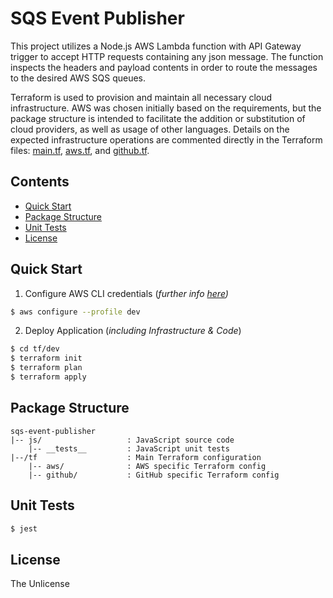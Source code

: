 # SQS Event Publisher

This project utilizes a Node.js AWS Lambda function with API Gateway trigger to accept HTTP 
requests containing any json message.  The function inspects the headers and payload contents 
in order to route the messages to the desired AWS SQS queues.

Terraform is used to provision and maintain all necessary cloud infrastructure.  AWS was chosen 
initially based on the requirements, but the package structure is intended to facilitate the 
addition or substitution of cloud providers, as well as usage of other languages.  Details on 
the expected infrastructure operations are commented directly in the Terraform files: 
[main.tf](./tf/main.tf), [aws.tf](./tf/aws/aws.tf), and [github.tf](./tf/github/github.tf).

## Contents

- [Quick Start](#quick-start)
- [Package Structure](#package-structure)
- [Unit Tests](#unit-tests)
- [License](#license)

## Quick Start

  1. Configure AWS CLI credentials (*further info [here](https://docs.aws.amazon.com/cli/latest/userguide/cli-configure-quickstart.html))*
```sh
$ aws configure --profile dev
```

  2. Deploy Application (*including Infrastructure & Code*)
```sh
$ cd tf/dev
$ terraform init
$ terraform plan
$ terraform apply
```

## Package Structure

```
sqs-event-publisher
|-- js/                   : JavaScript source code
    |-- __tests__         : JavaScript unit tests
|--/tf                    : Main Terraform configuration
    |-- aws/              : AWS specific Terraform config
    |-- github/           : GitHub specific Terraform config
```

## Unit Tests

```sh
$ jest
```

## License

The Unlicense
